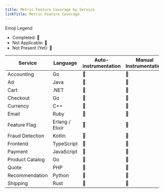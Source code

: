```yaml
---
title: Metric Feature Coverage by Service
linkTitle: Metric Feature Coverage
---
```


Emoji Legend

- Completed: :100:
- Not Applicable: :no_bell:
- Not Present (Yet): :construction:

| Service         | Language        | Auto-instrumentation | Manual Instrumentation | Multiple Instruments | Views          | Custom Attributes | Resource Detection | Trace Exemplars |
|-----------------|-----------------|----------------------|------------------------|----------------------|----------------|-------------------|--------------------|-----------------|
| Accounting      | Go              | :construction:       | :construction:         | :construction:       | :construction: | :construction:    | :construction:     | :construction:  |
| Ad              | Java            | :100:                | :100:                  | :construction:       | :construction: | :100:             | :100:              | :100:           |
| Cart            | .NET            | :100:                | :construction:         | :construction:       | :construction: | :construction:    | :construction:     | :construction:  |
| Checkout        | Go              | :100:                | :construction:         | :construction:       | :construction: | :construction:    | :construction:     | :construction:  |
| Currency        | C++             | :no_bell:            | :construction:         | :construction:       | :construction: | :construction:    | :construction:     | :construction:  |
| Email           | Ruby            | :construction:       | :construction:         | :construction:       | :construction: | :construction:    | :construction:     | :construction:  |
| Feature Flag    | Erlang / Elixir | :construction:       | :construction:         | :construction:       | :construction: | :construction:    | :construction:     | :construction:  |
| Fraud Detection | Kotlin          | :100:                | :construction:         | :construction:       | :construction: | :construction:    | :100:              | :construction:  |
| Frontend        | TypeScript      | :construction:       | :construction:         | :construction:       | :construction: | :construction:    | :construction:     | :construction:  |
| Payment         | JavaScript      | :construction:       | :100:                  | :construction:       | :construction: | :construction:    | :100:              | :construction:  |
| Product Catalog | Go              | :construction:       | :construction:         | :construction:       | :construction: | :construction:    | :construction:     | :construction:  |
| Quote           | PHP             | :construction:       | :construction:         | :construction:       | :construction: | :construction:    | :construction:     | :construction:  |
| Recommendation  | Python          | :100:                | :100:                  | :construction:       | :construction: | :construction:    | :construction:     | :construction:  |
| Shipping        | Rust            | :construction:       | :construction:         | :construction:       | :construction: | :construction:    | :construction:     | :construction:  |
